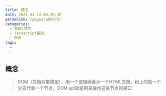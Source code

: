 ```yaml
---
title: 概念
date: 2021-04-14 00:39:30
permalink: /pages/a0057b/
categories:
  - 基础|博文
  - javascript基础
  - DOM
tags:
  -
---
```


## 概念
> DOM（文档对象模型），用一个逻辑树表示一个HTML文档，树上的每一个分支代表一个节点，DOM api就是用来操作这些节点的接口